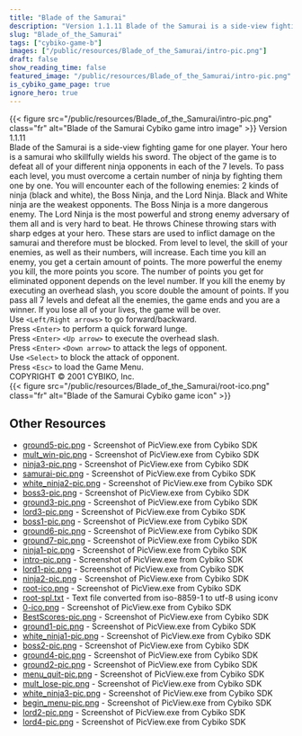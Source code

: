 ```yaml
---
title: "Blade of the Samurai"
description: "Version 1.1.11 Blade of the Samurai is a side-view fighting game for one player. Your hero is a samurai who skillfully wields his sword. The object of the game is to defeat all of your different ninja opponents in each of the 7 levels. To pass each level, you must overcome a cer..."
slug: "Blade_of_the_Samurai"
tags: ["cybiko-game-b"]
images: ["/public/resources/Blade_of_the_Samurai/intro-pic.png"]
draft: false
show_reading_time: false
featured_image: "/public/resources/Blade_of_the_Samurai/intro-pic.png"
is_cybiko_game_page: true
ignore_hero: true
---
```

{{< figure src="/public/resources/Blade_of_the_Samurai/intro-pic.png" class="fr" alt="Blade of the Samurai Cybiko game intro image" >}}
Version 1.1.11 \
Blade of the Samurai is a side-view fighting game for one player. Your hero is a samurai who skillfully wields his sword. The object of the game is to defeat all of your different ninja opponents in each of the 7 levels. To pass each level, you must overcome a certain number of ninja by fighting them one by one. You will encounter each of the following enemies: 2 kinds of ninja (black and white), the Boss Ninja, and the Lord Ninja. Black and White ninja are the weakest opponents. The Boss Ninja is a more dangerous enemy. The Lord Ninja is the most powerful and strong enemy adversary of them all and is very hard to beat. He throws Chinese throwing stars with sharp edges at your hero. These stars are used to inflict damage on the samurai and therefore must be blocked. From level to level, the skill of your enemies, as well as their numbers, will increase. Each time you kill an enemy, you get a certain amount of points. The more powerful the enemy you kill, the more points you score. The number of points you get for eliminated opponent depends on the level number. If you kill the enemy by executing an overhead slash, you score double the amount of points. If you pass all 7 levels and defeat all the enemies, the game ends and you are a winner. If you lose all of your lives, the game will be over. \
Use `<Left/Right arrows>`  to go forward/backward. \
Press `<Enter>`  to perform a quick forward lunge. \
Press `<Enter>` `<Up arrow>`  to execute the overhead slash. \
Press `<Enter>` `<Down arrow>`  to attack the legs of opponent. \
Use `<Select>`  to block the attack of opponent. \
Press `<Esc>`  to load the Game Menu. \
COPYRIGHT © 2001 CYBIKO, Inc. \
 {{< figure src="/public/resources/Blade_of_the_Samurai/root-ico.png" class="fr" alt="Blade of the Samurai Cybiko game icon" >}}

## Other Resources
* [ground5-pic.png](/public/resources/Blade_of_the_Samurai/ground5-pic.png) - Screenshot of PicView.exe from Cybiko SDK
* [mult_win-pic.png](/public/resources/Blade_of_the_Samurai/mult_win-pic.png) - Screenshot of PicView.exe from Cybiko SDK
* [ninja3-pic.png](/public/resources/Blade_of_the_Samurai/ninja3-pic.png) - Screenshot of PicView.exe from Cybiko SDK
* [samurai-pic.png](/public/resources/Blade_of_the_Samurai/samurai-pic.png) - Screenshot of PicView.exe from Cybiko SDK
* [white_ninja2-pic.png](/public/resources/Blade_of_the_Samurai/white_ninja2-pic.png) - Screenshot of PicView.exe from Cybiko SDK
* [boss3-pic.png](/public/resources/Blade_of_the_Samurai/boss3-pic.png) - Screenshot of PicView.exe from Cybiko SDK
* [ground3-pic.png](/public/resources/Blade_of_the_Samurai/ground3-pic.png) - Screenshot of PicView.exe from Cybiko SDK
* [lord3-pic.png](/public/resources/Blade_of_the_Samurai/lord3-pic.png) - Screenshot of PicView.exe from Cybiko SDK
* [boss1-pic.png](/public/resources/Blade_of_the_Samurai/boss1-pic.png) - Screenshot of PicView.exe from Cybiko SDK
* [ground6-pic.png](/public/resources/Blade_of_the_Samurai/ground6-pic.png) - Screenshot of PicView.exe from Cybiko SDK
* [ground7-pic.png](/public/resources/Blade_of_the_Samurai/ground7-pic.png) - Screenshot of PicView.exe from Cybiko SDK
* [ninja1-pic.png](/public/resources/Blade_of_the_Samurai/ninja1-pic.png) - Screenshot of PicView.exe from Cybiko SDK
* [intro-pic.png](/public/resources/Blade_of_the_Samurai/intro-pic.png) - Screenshot of PicView.exe from Cybiko SDK
* [lord1-pic.png](/public/resources/Blade_of_the_Samurai/lord1-pic.png) - Screenshot of PicView.exe from Cybiko SDK
* [ninja2-pic.png](/public/resources/Blade_of_the_Samurai/ninja2-pic.png) - Screenshot of PicView.exe from Cybiko SDK
* [root-ico.png](/public/resources/Blade_of_the_Samurai/root-ico.png) - Screenshot of PicView.exe from Cybiko SDK
* [root-spl.txt](/public/resources/Blade_of_the_Samurai/root-spl.txt) - Text file converted from iso-8859-1 to utf-8 using iconv
* [0-ico.png](/public/resources/Blade_of_the_Samurai/0-ico.png) - Screenshot of PicView.exe from Cybiko SDK
* [BestScores-pic.png](/public/resources/Blade_of_the_Samurai/BestScores-pic.png) - Screenshot of PicView.exe from Cybiko SDK
* [ground1-pic.png](/public/resources/Blade_of_the_Samurai/ground1-pic.png) - Screenshot of PicView.exe from Cybiko SDK
* [white_ninja1-pic.png](/public/resources/Blade_of_the_Samurai/white_ninja1-pic.png) - Screenshot of PicView.exe from Cybiko SDK
* [boss2-pic.png](/public/resources/Blade_of_the_Samurai/boss2-pic.png) - Screenshot of PicView.exe from Cybiko SDK
* [ground4-pic.png](/public/resources/Blade_of_the_Samurai/ground4-pic.png) - Screenshot of PicView.exe from Cybiko SDK
* [ground2-pic.png](/public/resources/Blade_of_the_Samurai/ground2-pic.png) - Screenshot of PicView.exe from Cybiko SDK
* [menu_quit-pic.png](/public/resources/Blade_of_the_Samurai/menu_quit-pic.png) - Screenshot of PicView.exe from Cybiko SDK
* [mult_lose-pic.png](/public/resources/Blade_of_the_Samurai/mult_lose-pic.png) - Screenshot of PicView.exe from Cybiko SDK
* [white_ninja3-pic.png](/public/resources/Blade_of_the_Samurai/white_ninja3-pic.png) - Screenshot of PicView.exe from Cybiko SDK
* [begin_menu-pic.png](/public/resources/Blade_of_the_Samurai/begin_menu-pic.png) - Screenshot of PicView.exe from Cybiko SDK
* [lord2-pic.png](/public/resources/Blade_of_the_Samurai/lord2-pic.png) - Screenshot of PicView.exe from Cybiko SDK
* [lord4-pic.png](/public/resources/Blade_of_the_Samurai/lord4-pic.png) - Screenshot of PicView.exe from Cybiko SDK
